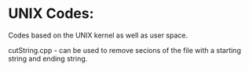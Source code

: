 UNIX Codes:
===========
Codes based on the UNIX kernel as well as user space.

cutString.cpp - can be used to remove secions of the file with a starting string and ending string.
